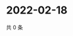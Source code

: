 # 2022-02-18

共 0 条

<!-- BEGIN WEIBO -->
<!-- 最后更新时间 Fri Feb 18 2022 17:11:51 GMT+0800 (China Standard Time) -->

<!-- END WEIBO -->
